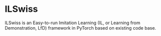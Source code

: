 # ILSwiss
ILSwiss is an Easy-to-run Imitation Learning (IL, or Learning from Demonstration, LfD) framework in PyTorch based on existing code base.
